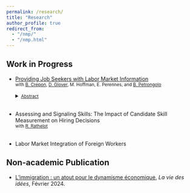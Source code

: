 ```yaml
---
permalink: /research/
title: "Research"
author_profile: true
redirect_from: 
  - "/nmp/"
  - "/nmp.html"
---
```



## Work in Progress

- [Providing Job Seekers with Labor Market Information](https://www.socialscienceregistry.org/trials/6993)  
  <small>with [B. Crepon](https://sites.google.com/site/brunocrepon/), [D. Glover](https://sites.google.com/site/dylanglover/home?authuser=0), M. Hoffman, E. Perennes, and [B. Petrongolo](https://sites.google.com/site/barbarapetrongolo/home)</small>  
  <details>
    <summary><small><u>Abstract</u></small></summary>  
    <small>
      Theory suggests that job seekers set the level and direction of their search effort to maximize expected returns in the labor market. Yet this is a complex task as job seekers must process and interpret a large amount of information to form perceptions about the parameters that determine these returns. In addition, the current sanitary crisis may have exacerbated uncertainty about these labor market parameters. In this study, we explore if these perceptions are accurate and whether changing perceptions has an impact on job search behavior and job finding. Through a series of survey experiments, we measure baseline beliefs and then experimentally vary the provision of stylized and personalized information on the “true” parameters in a job seeker’s micro market. We then observe the impact of this information on three main outcomes: 1. updated beliefs about the local labor market, 2. search behavior, 3. employment outcomes.
    </small>
  </details>  
  <br>

- Assessing and Signaling Skills: The Impact of Candidate Skill Measurement on Hiring Decisions <br>
  <small>with [R. Rathelot](http://rolandrathelot.com/)</small>  
  <br>

- Labor Market Integration of Foreign Workers

## Non-academic Publication

- [L’immigration : un atout pour le dynamisme économique](https://laviedesidees.fr/L-immigration-un-atout-pour-le-dynamisme-economique), *La vie des idées*, Février 2024.